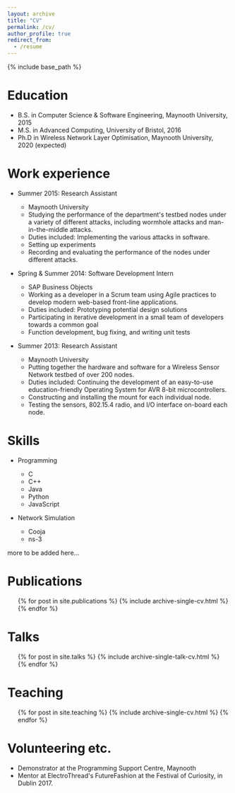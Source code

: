```yaml
---
layout: archive
title: "CV"
permalink: /cv/
author_profile: true
redirect_from:
  - /resume
---
```


{% include base_path %}

Education
======
* B.S. in Computer Science & Software Engineering, Maynooth University, 2015
* M.S. in Advanced Computing, University of Bristol, 2016
* Ph.D in Wireless Network Layer Optimisation, Maynooth University, 2020 (expected)

Work experience
======


* Summer 2015: Research Assistant
  * Maynooth University
  * Studying the performance of the department's testbed nodes under a variety of different attacks, including wormhole attacks and man-in-the-middle attacks.
  * Duties included: Implementing the various attacks in software.
  * Setting up experiments
  * Recording and evaluating the performance of the nodes under different attacks.

* Spring & Summer 2014: Software Development Intern
  * SAP Business Objects
  * Working as a developer in a Scrum team using Agile practices to develop modern web-based front-line applications.
  * Duties included: Prototyping potential design solutions
  * Participating in iterative development in a small team of developers towards a common goal
  * Function development, bug fixing, and writing unit tests

* Summer 2013: Research Assistant
  * Maynooth University
  * Putting together the hardware and software for a Wireless Sensor Network testbed of over 200 nodes.
  * Duties included: Continuing the development of an easy-to-use education-friendly Operating System for AVR 8-bit microcontrollers.
  * Constructing and installing the mount for each individual node.
  * Testing the sensors, 802.15.4 radio, and I/O interface on-board each node.
  
Skills
======
* Programming
  * C 
  * C++
  * Java
  * Python
  * JavaScript

* Network Simulation
  * Cooja
  * ns-3

more to be added here...


Publications
======
  <ul>{% for post in site.publications %}
    {% include archive-single-cv.html %}
  {% endfor %}</ul>
  
Talks
======
  <ul>{% for post in site.talks %}
    {% include archive-single-talk-cv.html %}
  {% endfor %}</ul>
  
Teaching
======
  <ul>{% for post in site.teaching %}
    {% include archive-single-cv.html %}
  {% endfor %}</ul>
  
Volunteering etc.
======
* Demonstrator at the Programming Support Centre, Maynooth 
* Mentor at ElectroThread's FutureFashion at the Festival of Curiosity, in Dublin 2017.
